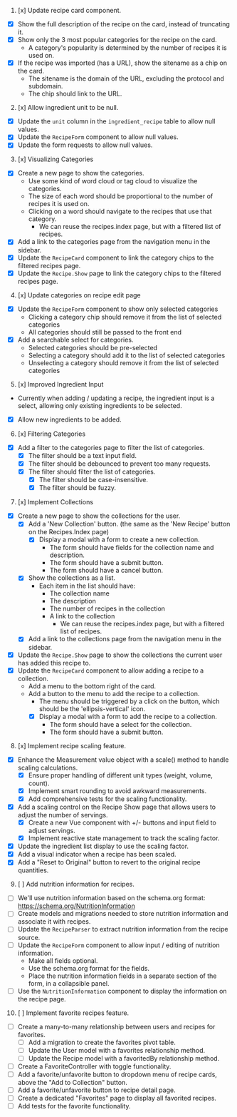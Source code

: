 1. [x] Update recipe card component.
  - [x] Show the full description of the recipe on the card, instead of truncating it.
  - [x] Show only the 3 most popular categories for the recipe on the card.
    - A category's popularity is determined by the number of recipes it is used on.
  - [x] If the recipe was imported (has a URL), show the sitename as a chip on the card.
    - The sitename is the domain of the URL, excluding the protocol and subdomain.
    - The chip should link to the URL.
2. [x] Allow ingredient unit to be null.
  - [x] Update the `unit` column in the `ingredient_recipe` table to allow null values.
  - [x] Update the `RecipeForm` component to allow null values.
  - [x] Update the form requests to allow null values.
3. [x] Visualizing Categories
  - [x] Create a new page to show the categories.
    - Use some kind of word cloud or tag cloud to visualize the categories.
    - The size of each word should be proportional to the number of recipes it is used on.
    - Clicking on a word should navigate to the recipes that use that category.
      - We can reuse the recipes.index page, but with a filtered list of recipes.
  - [x] Add a link to the categories page from the navigation menu in the sidebar.
  - [x] Update the `RecipeCard` component to link the category chips to the filtered recipes page.
  - [x] Update the `Recipe.Show` page to link the category chips to the filtered recipes page.
4. [x] Update categories on recipe edit page
  - [x] Update the `RecipeForm` component to show only selected categories
    - Clicking a category chip should remove it from the list of selected categories
    - All categories should still be passed to the front end
  - [x] Add a searchable select for categories. 
    - Selected categories should be pre-selected
    - Selecting a category should add it to the list of selected categories
    - Unselecting a category should remove it from the list of selected categories
5. [x] Improved Ingredient Input
  - Currently when adding / updating a recipe, the ingredient input is a select, allowing only existing ingredients to be selected.
  - [x] Allow new ingredients to be added.
6. [x] Filtering Categories
  - [x] Add a filter to the categories page to filter the list of categories.
    - [x] The filter should be a text input field.
    - [x] The filter should be debounced to prevent too many requests.
    - [x] The filter should filter the list of categories.
      - [x] The filter should be case-insensitive.
      - [x] The filter should be fuzzy.
7. [x] Implement Collections
  - [x] Create a new page to show the collections for the user.
    - [x] Add a 'New Collection' button. (the same as the 'New Recipe' button on the Recipes.Index page)
      - [x] Display a modal with a form to create a new collection.
        - The form should have fields for the collection name and description.
        - The form should have a submit button.
        - The form should have a cancel button.
    - [x] Show the collections as a list.
      - Each item in the list should have:
        - The collection name
        - The description
        - The number of recipes in the collection
        - A link to the collection
          - We can reuse the recipes.index page, but with a filtered list of recipes.
    - [x] Add a link to the collections page from the navigation menu in the sidebar.
  - [x] Update the `Recipe.Show` page to show the collections the current user has added this recipe to.
  - [x] Update the `RecipeCard` component to allow adding a recipe to a collection.
    - Add a menu to the bottom right of the card.
    - Add a button to the menu to add the recipe to a collection.
      - The menu should be triggered by a click on the button, which should be the 'ellipsis-vertical' icon.
      - [x] Display a modal with a form to add the recipe to a collection.
        - The form should have a select for the collection.
        - The form should have a submit button.
8. [x] Implement recipe scaling feature.
  - [x] Enhance the Measurement value object with a scale() method to handle scaling calculations.
    - [x] Ensure proper handling of different unit types (weight, volume, count).
    - [x] Implement smart rounding to avoid awkward measurements.
    - [x] Add comprehensive tests for the scaling functionality.
  - [x] Add a scaling control on the Recipe Show page that allows users to adjust the number of servings.
    - [x] Create a new Vue component with +/- buttons and input field to adjust servings.
    - [x] Implement reactive state management to track the scaling factor.
  - [x] Update the ingredient list display to use the scaling factor.
  - [x] Add a visual indicator when a recipe has been scaled.
  - [x] Add a "Reset to Original" button to revert to the original recipe quantities.

9. [ ] Add nutrition information for recipes.
  - [ ] We'll use nutrition information based on the schema.org format: https://schema.org/NutritionInformation
  - [ ] Create models and migrations needed to store nutrition information and associate it with recipes.
  - [ ] Update the `RecipeParser` to extract nutrition information from the recipe source.
  - [ ] Update the `RecipeForm` component to allow input / editing of nutrition information.
    - Make all fields optional.
    - Use the schema.org format for the fields.
    - Place the nutrition information fields in a separate section of the form, in a collapsible panel.
  - [ ] Use the `NutritionInformation` component to display the information on the recipe page.

10. [ ] Implement favorite recipes feature.
  - [ ] Create a many-to-many relationship between users and recipes for favorites.
    - [ ] Add a migration to create the favorites pivot table.
    - [ ] Update the User model with a favorites relationship method.
    - [ ] Update the Recipe model with a favoritedBy relationship method.
  - [ ] Create a FavoriteController with toggle functionality.
  - [ ] Add a favorite/unfavorite button to dropdown menu of recipe cards, above the "Add to Collection" button.
  - [ ] Add a favorite/unfavorite button to recipe detail page.
  - [ ] Create a dedicated "Favorites" page to display all favorited recipes.
  - [ ] Add tests for the favorite functionality.
